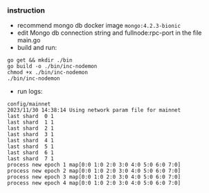 ### instruction
 - recommend mongo db docker image `mongo:4.2.3-bionic`
 - edit Mongo db connection string and fullnode:rpc-port in the file main.go 
 - build and run:

```
go get && mkdir ./bin 
go build -o ./bin/inc-nodemon
chmod +x ./bin/inc-nodemon
./bin/inc-nodemon

```

 - run logs:
```
config/mainnet
2023/11/30 14:38:14 Using network param file for mainnet
last shard  0 1
last shard  1 1
last shard  2 1
last shard  3 1
last shard  4 1
last shard  5 1
last shard  6 1
last shard  7 1
process new epoch 1 map[0:0 1:0 2:0 3:0 4:0 5:0 6:0 7:0]
process new epoch 2 map[0:0 1:0 2:0 3:0 4:0 5:0 6:0 7:0]
process new epoch 3 map[0:0 1:0 2:0 3:0 4:0 5:0 6:0 7:0]
process new epoch 4 map[0:0 1:0 2:0 3:0 4:0 5:0 6:0 7:0]
```
